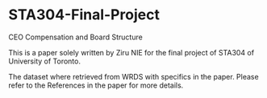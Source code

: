 # STA304-Final-Project
CEO Compensation and Board Structure

This is a paper solely written by Ziru NIE for the final project of STA304 of University of Toronto.

The dataset where retrieved from WRDS with specifics in the paper. Please refer to the References in the paper for more details.


